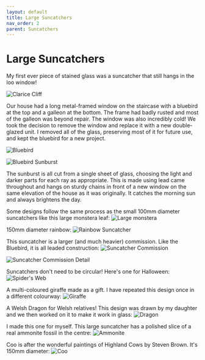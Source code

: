 ```yaml
---
layout: default
title: Large Suncatchers
nav_order: 2
parent: Suncatchers
---
```


# Large Suncatchers

My first ever piece of stained glass was a suncatcher that still hangs in the loo window!

![Clarice Cliff](/images/Loo%20window.jpg)

Our house had a long metal-framed window on the staircase with a bluebird at the top and a galleon at the bottom. The frame had badly rusted and most of the galleon was beyond repair. The window was also incredibly cold! We took the decision to remove the window and replace it with a new double-glazed unit. I removed all of the glass, preserving most of it for future use, and kept the bluebird for a new project.

![Bluebird](/images/Galleon%20Bird.jpg)

![Bluebird Sunburst](/images/Bluebird.jpg)

The sunburst is all cut from a single sheet of glass, choosing the light and darker parts for each ray as appropriate. This is made using lead came throughout and hangs on sturdy chains in front of a new window on the same elevation of the house as it was originally. It catches the morning sun and always brightens the day.

Some designs follow the same process as the small 100mm diameter suncatchers like this large monstera leaf: ![Large monstera](/images/Large%20Monstera.jpg)

150mm diameter rainbow: ![Rainbow Suncatcher](/images/suncatcher%20large.jpg)

This suncatcher is a larger (and much heavier) commission. Like the Bluebird, it is all leaded construction: ![Suncatcher Commission](/images/suncatcherbooker.jpg)

![Suncatcher Commission Detail](/images/suncatcherbookerdetail.jpg)

Suncatchers don't need to be circular! Here's one for Halloween: ![Spider's Web](/images/webreeded.jpg)

A multi-coloured giraffe made as a gift. I have repeated this design once in a different colourway: ![Giraffe](/images/giraffe.jpg)

A Welsh Dragon for Welsh relatives! This design was drawn by my daughter and we then worked on it to make it work in glass: ![Dragon](/images/welshdragon.jpg)

I made this one for myself. This large suncatcher has a polished slice of a real ammonite fossil in the centre: ![Ammonite](/images/ammonite.jpg)

Coo is after the wonderful paintings of Highland Cows by Steven Brown. It's 150mm diameter: ![Coo](/images/Coo.jpg)
